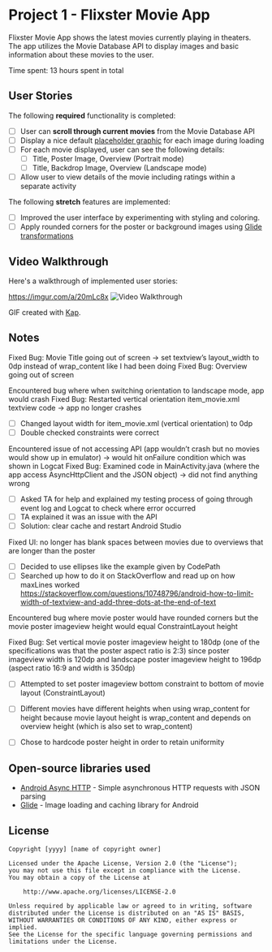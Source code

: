 # Project 1 - Flixster Movie App

Flixster Movie App shows the latest movies currently playing in theaters. The app utilizes the Movie Database API to display images and basic information about these movies to the user.

Time spent: 13 hours spent in total

## User Stories

The following **required** functionality is completed:

* [ ] User can **scroll through current movies** from the Movie Database API
* [ ] Display a nice default [placeholder graphic](https://guides.codepath.org/android/Displaying-Images-with-the-Glide-Library#advanced-usage) for each image during loading
* [ ] For each movie displayed, user can see the following details:
  * [ ] Title, Poster Image, Overview (Portrait mode)
  * [ ] Title, Backdrop Image, Overview (Landscape mode)
* [ ] Allow user to view details of the movie including ratings within a separate activity

The following **stretch** features are implemented:

* [ ] Improved the user interface by experimenting with styling and coloring.
* [ ] Apply rounded corners for the poster or background images using [Glide transformations](https://guides.codepath.org/android/Displaying-Images-with-the-Glide-Library#transformations)

## Video Walkthrough

Here's a walkthrough of implemented user stories:

https://imgur.com/a/20mLc8x
<img src='./FINAL.gif' title='Video Walkthrough' width='' alt='Video Walkthrough' />

GIF created with [Kap](https://getkap.co/).

## Notes

Fixed Bug: Movie Title going out of screen -> set textview’s layout_width to 0dp instead of wrap_content like I had been doing 
Fixed Bug: Overview going out of screen

Encountered bug where when switching orientation to landscape mode, app would crash
Fixed Bug: Restarted vertical orientation item_movie.xml textview code -> app no longer crashes
* [ ] Changed layout width for item_movie.xml (vertical orientation) to 0dp
* [ ] Double checked constraints were correct

Encountered issue of not accessing API (app wouldn’t crash but no movies would show up in emulator) -> would hit onFailure condition which was shown in Logcat
Fixed Bug: Examined code in MainActivity.java (where the app access AsyncHttpClient and the JSON object) -> did not find anything wrong
* [ ] Asked TA for help and explained my testing process of going through event log and Logcat to check where error occurred
* [ ] TA explained it was an issue with the API 
* [ ] Solution: clear cache and restart Android Studio

Fixed UI: no longer has blank spaces between movies due to overviews that are longer than the poster
* [ ] Decided to use ellipses like the example given by CodePath
* [ ] Searched up how to do it on StackOverflow and read up on how maxLines worked https://stackoverflow.com/questions/10748796/android-how-to-limit-width-of-textview-and-add-three-dots-at-the-end-of-text 

Encountered bug where movie poster would have rounded corners but the movie poster imageview height would equal ConstraintLayout height

Fixed Bug: Set vertical movie poster imageview height to 180dp (one of the specifications was that the poster aspect ratio is 2:3) since poster imageview width is 120dp and landscape poster imageview height to 196dp (aspect ratio 16:9 and width is 350dp) 
* [ ] Attempted to set poster imageview bottom constraint to bottom of movie layout (ConstraintLayout)
* [ ] Different movies have different heights when using wrap_content for height because movie layout height is wrap_content and depends on overview height (which is also set to wrap_content)
* [ ] Chose to hardcode poster height in order to retain uniformity


## Open-source libraries used

- [Android Async HTTP](https://github.com/loopj/android-async-http) - Simple asynchronous HTTP requests with JSON parsing
- [Glide](https://github.com/bumptech/glide) - Image loading and caching library for Android

## License

    Copyright [yyyy] [name of copyright owner]

    Licensed under the Apache License, Version 2.0 (the "License");
    you may not use this file except in compliance with the License.
    You may obtain a copy of the License at

        http://www.apache.org/licenses/LICENSE-2.0

    Unless required by applicable law or agreed to in writing, software
    distributed under the License is distributed on an "AS IS" BASIS,
    WITHOUT WARRANTIES OR CONDITIONS OF ANY KIND, either express or implied.
    See the License for the specific language governing permissions and
    limitations under the License.
